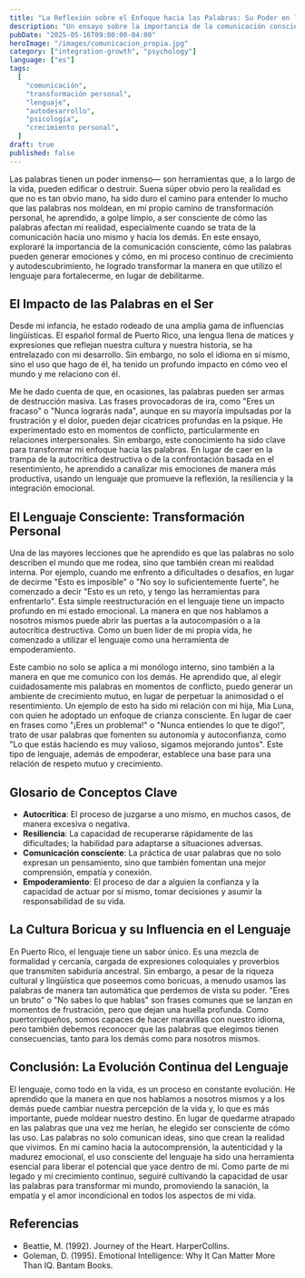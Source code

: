 ```yaml
---
title: "La Reflexión sobre el Enfoque hacia las Palabras: Su Poder en la Transformación Personal"
description: "Un ensayo sobre la importancia de la comunicación consciente y cómo las palabras pueden generar emociones y transformar nuestra realidad personal."
pubDate: "2025-05-16T09:00:00-04:00"
heroImage: "/images/comunicacion_propia.jpg"
category: ["integration-growth", "psychology"]
language: ["es"]
tags:
  [
    "comunicación",
    "transformación personal",
    "lenguaje",
    "autodesarrollo",
    "psicología",
    "crecimiento personal",
  ]
draft: true
published: false
---
```


Las palabras tienen un poder inmenso— son herramientas que, a lo largo de la vida, pueden edificar o destruir. Suena súper obvio pero la realidad es que no es tan obvio mano, ha sido duro el camino para entender lo mucho que las palabras nos moldean, en mi propio camino de transformación personal, he aprendido, a golpe limpio, a ser consciente de cómo las palabras afectan mi realidad, especialmente cuando se trata de la comunicación hacia uno mismo y hacia los demás. En este ensayo, exploraré la importancia de la comunicación consciente, cómo las palabras pueden generar emociones y cómo, en mi proceso continuo de crecimiento y autodescubrimiento, he logrado transformar la manera en que utilizo el lenguaje para fortalecerme, en lugar de debilitarme.

## El Impacto de las Palabras en el Ser

Desde mi infancia, he estado rodeado de una amplia gama de influencias lingüísticas. El español formal de Puerto Rico, una lengua llena de matices y expresiones que reflejan nuestra cultura y nuestra historia, se ha entrelazado con mi desarrollo. Sin embargo, no solo el idioma en sí mismo, sino el uso que hago de él, ha tenido un profundo impacto en cómo veo el mundo y me relaciono con él.

Me he dado cuenta de que, en ocasiones, las palabras pueden ser armas de destrucción masiva. Las frases provocadoras de ira, como "Eres un fracaso" o "Nunca lograrás nada", aunque en su mayoría impulsadas por la frustración y el dolor, pueden dejar cicatrices profundas en la psique. He experimentado esto en momentos de conflicto, particularmente en relaciones interpersonales. Sin embargo, este conocimiento ha sido clave para transformar mi enfoque hacia las palabras. En lugar de caer en la trampa de la autocrítica destructiva o de la confrontación basada en el resentimiento, he aprendido a canalizar mis emociones de manera más productiva, usando un lenguaje que promueve la reflexión, la resiliencia y la integración emocional.

## El Lenguaje Consciente: Transformación Personal

Una de las mayores lecciones que he aprendido es que las palabras no solo describen el mundo que me rodea, sino que también crean mi realidad interna. Por ejemplo, cuando me enfrento a dificultades o desafíos, en lugar de decirme "Esto es imposible" o "No soy lo suficientemente fuerte", he comenzado a decir "Esto es un reto, y tengo las herramientas para enfrentarlo". Esta simple reestructuración en el lenguaje tiene un impacto profundo en mi estado emocional. La manera en que nos hablamos a nosotros mismos puede abrir las puertas a la autocompasión o a la autocrítica destructiva. Como un buen líder de mi propia vida, he comenzado a utilizar el lenguaje como una herramienta de empoderamiento.

Este cambio no solo se aplica a mi monólogo interno, sino también a la manera en que me comunico con los demás. He aprendido que, al elegir cuidadosamente mis palabras en momentos de conflicto, puedo generar un ambiente de crecimiento mutuo, en lugar de perpetuar la animosidad o el resentimiento. Un ejemplo de esto ha sido mi relación con mi hija, Mia Luna, con quien he adoptado un enfoque de crianza consciente. En lugar de caer en frases como "¡Eres un problema!" o "Nunca entiendes lo que te digo!", trato de usar palabras que fomenten su autonomía y autoconfianza, como "Lo que estás haciendo es muy valioso, sigamos mejorando juntos". Este tipo de lenguaje, además de empoderar, establece una base para una relación de respeto mutuo y crecimiento.

## Glosario de Conceptos Clave

- **Autocrítica**: El proceso de juzgarse a uno mismo, en muchos casos, de manera excesiva o negativa.
- **Resiliencia**: La capacidad de recuperarse rápidamente de las dificultades; la habilidad para adaptarse a situaciones adversas.
- **Comunicación consciente**: La práctica de usar palabras que no solo expresan un pensamiento, sino que también fomentan una mejor comprensión, empatía y conexión.
- **Empoderamiento**: El proceso de dar a alguien la confianza y la capacidad de actuar por sí mismo, tomar decisiones y asumir la responsabilidad de su vida.

## La Cultura Boricua y su Influencia en el Lenguaje

En Puerto Rico, el lenguaje tiene un sabor único. Es una mezcla de formalidad y cercanía, cargada de expresiones coloquiales y proverbios que transmiten sabiduría ancestral. Sin embargo, a pesar de la riqueza cultural y lingüística que poseemos como boricuas, a menudo usamos las palabras de manera tan automática que perdemos de vista su poder. "Eres un bruto" o "No sabes lo que hablas" son frases comunes que se lanzan en momentos de frustración, pero que dejan una huella profunda. Como puertorriqueños, somos capaces de hacer maravillas con nuestro idioma, pero también debemos reconocer que las palabras que elegimos tienen consecuencias, tanto para los demás como para nosotros mismos.

## Conclusión: La Evolución Continua del Lenguaje

El lenguaje, como todo en la vida, es un proceso en constante evolución. He aprendido que la manera en que nos hablamos a nosotros mismos y a los demás puede cambiar nuestra percepción de la vida y, lo que es más importante, puede moldear nuestro destino. En lugar de quedarme atrapado en las palabras que una vez me herían, he elegido ser consciente de cómo las uso. Las palabras no solo comunican ideas, sino que crean la realidad que vivimos. En mi camino hacia la autocomprensión, la autenticidad y la madurez emocional, el uso consciente del lenguaje ha sido una herramienta esencial para liberar el potencial que yace dentro de mí. Como parte de mi legado y mi crecimiento continuo, seguiré cultivando la capacidad de usar las palabras para transformar mi mundo, promoviendo la sanación, la empatía y el amor incondicional en todos los aspectos de mi vida.

## Referencias

- Beattie, M. (1992). Journey of the Heart. HarperCollins.
- Goleman, D. (1995). Emotional Intelligence: Why It Can Matter More Than IQ. Bantam Books.
